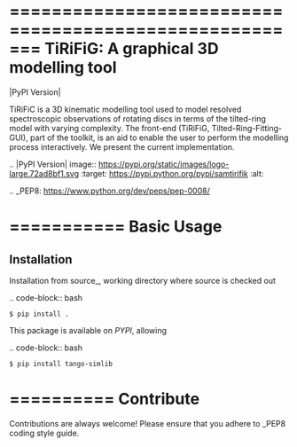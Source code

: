 =======================================================
TiRiFiG: A graphical 3D modelling tool
=======================================================

|PyPI Version|


TiRiFiC is a 3D kinematic modelling tool used to model resolved spectroscopic
observations of rotating discs in terms of the tilted-ring model with varying complexity.
The front-end (TiRiFiG, Tilted-Ring-Fitting-GUI), part of the toolkit, is an aid to
enable the user to perform the modelling process interactively. We present the current
implementation.

.. |PyPI Version| image:: https://pypi.org/static/images/logo-large.72ad8bf1.svg
                  :target: https://pypi.python.org/pypi/samtirifik
                  :alt:

.. _PEP8: https://www.python.org/dev/peps/pep-0008/

===========
Basic Usage
===========

Installation
------------

Installation from source_, working directory where source is checked out

.. code-block:: bash
  
    $ pip install .

This package is available on *PYPI*, allowing

.. code-block:: bash
  
    $ pip install tango-simlib

==========
Contribute
==========

Contributions are always welcome! Please ensure that you adhere to _PEP8 coding style guide.